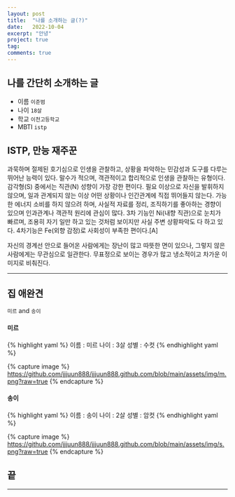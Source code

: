 ```yaml
---
layout: post
title:  "나를 소개하는 글(?)"
date:   2022-10-04
excerpt: "안녕"
project: true
tag:
comments: true
---
```


## 나를 간단히 소개하는 글
* 이름 `이준범`
* 나이 `18살`
* 학교 `이천고등학교`
* MBTI `istp`

## ISTP, 만능 재주꾼

과묵하며 절제된 호기심으로 인생을 관찰하고, 상황을 파악하는 민감성과 도구를 다루는 뛰어난 능력이 있다. 말수가 적으며, 객관적이고 합리적으로 인생을 관찰하는 유형이다. 감각형(S) 중에서는 직관(N) 성향이 가장 강한 편이다. 필요 이상으로 자신을 발휘하지 않으며, 일과 관계되지 않는 이상 어떤 상황이나 인간관계에 직접 뛰어들지 않는다. 가능한 에너지 소비를 하지 않으려 하며, 사실적 자료를 정리, 조직하기를 좋아하는 경향이 있으며 인과관계나 객관적 원리에 관심이 많다. 3차 기능인 Ni(내향 직관)으로 눈치가 빠르며, 조용히 자기 일만 하고 있는 것처럼 보이지만 사실 주변 상황파악도 다 하고 있다. 4차기능은 Fe(외향 감정)로 사회성이 부족한 편이다.[A]

자신의 경계선 안으로 들어온 사람에게는 장난이 많고 따뜻한 면이 있으나, 그렇지 않은 사람에게는 무관심으로 일관한다. 무표정으로 보이는 경우가 많고 냉소적이고 차가운 이미지로 비춰진다.

---

## 집 애완견
`미르` and `송이`

#### 미르

{% highlight yaml %}
이름 : 미르
나이 : 3살
성별 : 수컷
{% endhighlight yaml %}

{% capture image %}
https://github.com/jjjuun888/jjjuun888.github.com/blob/main/assets/img/m.png?raw=true
{% endcapture %}

#### 송이

{% highlight yaml %}
이름 : 송이
나이 : 2살
성별 : 암컷
{% endhighlight yaml %}

{% capture image %}
https://github.com/jjjuun888/jjjuun888.github.com/blob/main/assets/img/s.png?raw=true
{% endcapture %}

## 끝

---

